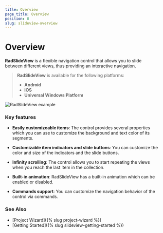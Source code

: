 ```yaml
---
title: Overview
page_title: Overview
position: 0
slug: slideview-overview
---
```


# Overview

**RadSlideView** is a flexible navigation control that allows you to slide between different views, thus providing an interactive navigation.

> **RadSlideView** is available for the following platforms:
> - **Android**
> - **iOS**
> - **Universal Windows Platform**

![RadSlideView example](images/slideview-overview-0.png) 

### Key features

- **Easily customizeable items**: The control provides several properties which you can use to customize the background and text color of its segments.

- **Customizable item indicators and slide buttons**: You can customize the color and size of the indicators and the slide buttons.

- **Infinity scrolling**: The control allows you to start repeating the views when you reach the last item in the collection.

- **Built-in animation**: RadSlideView has a built-in animation which can be enabled or disabled.

- **Commands support**: You can customize the navigation behavior of the control via commands.

### See Also

- [Project Wizard]({% slug project-wizard %})
- [Getting Started]({% slug slideview-getting-started %})
